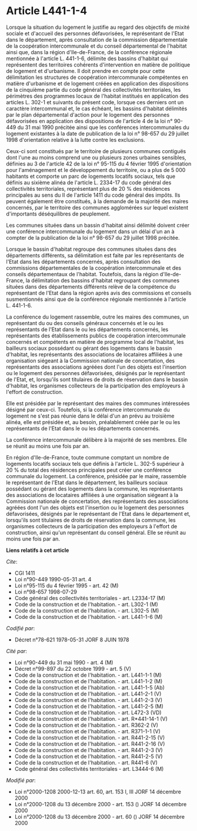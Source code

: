 # Article L441-1-4

Lorsque la situation du logement le justifie au regard des objectifs de mixité sociale et d'accueil des personnes
défavorisées, le représentant de l'Etat dans le département, après consultation de la commission départementale de la
coopération intercommunale et du conseil départemental de l'habitat ainsi que, dans la région d'Ile-de-France, de la
conférence régionale mentionnée à l'article L. 441-1-6, délimite des bassins d'habitat qui représentent des territoires
cohérents d'intervention en matière de politique de logement et d'urbanisme. Il doit prendre en compte pour cette
délimitation les structures de coopération intercommunale compétentes en matière d'urbanisme et de logement créées en
application des dispositions de la cinquième partie du code général des collectivités territoriales, les périmètres des
programmes locaux de l'habitat institués en application des articles L. 302-1 et suivants du présent code, lorsque ces
derniers ont un caractère intercommunal et, le cas échéant, les bassins d'habitat délimités par le plan départemental
d'action pour le logement des personnes défavorisées en application des dispositions de l'article 4 de la loi n° 90-449 du 31
mai 1990 précitée ainsi que les conférences intercommunales du logement existantes à la date de publication de la loi n°
98-657 du 29 juillet 1998 d'orientation relative à la lutte contre les exclusions.

Ceux-ci sont constitués par le territoire de plusieurs communes contiguës dont l'une au moins comprend une ou plusieurs zones
urbaines sensibles, définies au 3 de l'article 42 de la loi n° 95-115 du 4 février 1995 d'orientation pour l'aménagement et
le développement du territoire, ou a plus de 5 000 habitants et comporte un parc de logements locatifs sociaux, tels que
définis au sixième alinéa de l'article L. 2334-17 du code général des collectivités territoriales, représentant plus de 20 %
des résidences principales au sens du II de l'article 1411 du code général des impôts. Ils peuvent également être constitués,
à la demande de la majorité des maires concernés, par le territoire des communes agglomérées sur lequel existent d'importants
déséquilibres de peuplement.

Les communes situées dans un bassin d'habitat ainsi délimité doivent créer une conférence intercommunale du logement dans un
délai d'un an à compter de la publication de la loi n° 98-657 du 29 juillet 1998 précitée.

Lorsque le bassin d'habitat regroupe des communes situées dans des départements différents, sa délimitation est faite par les
représentants de l'Etat dans les départements concernés, après consultation des commissions départementales de la coopération
intercommunale et des conseils départementaux de l'habitat. Toutefois, dans la région d'Ile-de-France, la délimitation des
bassins d'habitat regroupant des communes situées dans des départements différents relève de la compétence du représentant de
l'Etat dans la région après avis des commissions et conseils susmentionnés ainsi que de la conférence régionale mentionnée à
l'article L. 441-1-6.

La conférence du logement rassemble, outre les maires des communes, un représentant du ou des conseils généraux concernés et
le ou les représentants de l'Etat dans le ou les départements concernés, les représentants des établissements publics de
coopération intercommunale concernés et compétents en matière de programme local de l'habitat, les bailleurs sociaux
possédant ou gérant des logements dans le bassin d'habitat, les représentants des associations de locataires affiliées à une
organisation siégeant à la Commission nationale de concertation, des représentants des associations agréées dont l'un des
objets est l'insertion ou le logement des personnes défavorisées, désignés par le représentant de l'Etat, et, lorsqu'ils sont
titulaires de droits de réservation dans le bassin d'habitat, les organismes collecteurs de la participation des employeurs à
l'effort de construction.

Elle est présidée par le représentant des maires des communes intéressées désigné par ceux-ci. Toutefois, si la conférence
intercommunale du logement ne s'est pas réunie dans le délai d'un an prévu au troisième alinéa, elle est présidée et, au
besoin, préalablement créée par le ou les représentants de l'Etat dans le ou les départements concernés.

La conférence intercommunale délibère à la majorité de ses membres. Elle se réunit au moins une fois par an.

En région d'Ile-de-France, toute commune comptant un nombre de logements locatifs sociaux tels que définis à l'article L.
302-5 supérieur à 20 % du total des résidences principales peut créer une conférence communale du logement. La conférence,
présidée par le maire, rassemble le représentant de l'Etat dans le département, les bailleurs sociaux possédant ou gérant des
logements dans la commune, les représentants des associations de locataires affiliées à une organisation siégeant à la
Commission nationale de concertation, des représentants des associations agréées dont l'un des objets est l'insertion ou le
logement des personnes défavorisées, désignés par le représentant de l'Etat dans le département et, lorsqu'ils sont
titulaires de droits de réservation dans la commune, les organismes collecteurs de la participation des employeurs à l'effort
de construction, ainsi qu'un représentant du conseil général. Elle se réunit au moins une fois par an.

**Liens relatifs à cet article**

_Cite_:

  - CGI 1411
  - Loi n°90-449 1990-05-31 art. 4
  - Loi n°95-115 du 4 février 1995 - art. 42 (M)
  - Loi n°98-657 1998-07-29
  - Code général des collectivités territoriales - art. L2334-17 (M)
  - Code de la construction et de l'habitation. - art. L302-1 (M)
  - Code de la construction et de l'habitation. - art. L302-5 (M)
  - Code de la construction et de l'habitation. - art. L441-1-6 (M)

_Codifié par_:

  - Décret n°78-621 1978-05-31 JORF 8 JUIN 1978

_Cité par_:

  - Loi n°90-449 du 31 mai 1990 - art. 4 (M)
  - Décret n°99-897 du 22 octobre 1999 - art. 5 (V)
  - Code de la construction et de l'habitation. - art. L441-1-1 (M)
  - Code de la construction et de l'habitation. - art. L441-1-2 (M)
  - Code de la construction et de l'habitation. - art. L441-1-5 (Ab)
  - Code de la construction et de l'habitation. - art. L441-2-1 (V)
  - Code de la construction et de l'habitation. - art. L441-2-3 (V)
  - Code de la construction et de l'habitation. - art. L441-2-5 (M)
  - Code de la construction et de l'habitation. - art. L472-3 (VD)
  - Code de la construction et de l'habitation. - art. R*441-14-1 (V)
  - Code de la construction et de l'habitation. - art. R362-2 (V)
  - Code de la construction et de l'habitation. - art. R371-1-1 (V)
  - Code de la construction et de l'habitation. - art. R441-2-15 (V)
  - Code de la construction et de l'habitation. - art. R441-2-16 (V)
  - Code de la construction et de l'habitation. - art. R441-2-3 (V)
  - Code de la construction et de l'habitation. - art. R441-2-5 (V)
  - Code de la construction et de l'habitation. - art. R441-6 (V)
  - Code général des collectivités territoriales - art. L3444-6 (M)

_Modifié par_:

  - Loi n°2000-1208 2000-12-13 art. 60, art. 153 I, III JORF 14 décembre 2000
  - Loi n°2000-1208 du 13 décembre 2000 - art. 153 () JORF 14 décembre 2000
  - Loi n°2000-1208 du 13 décembre 2000 - art. 60 () JORF 14 décembre 2000
